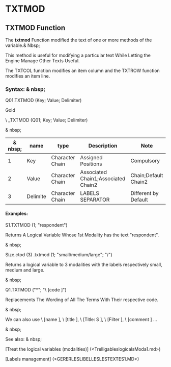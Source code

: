 # TXTMOD

## TXTMOD Function

The **txtmod** Function modified the text of one or more methods of the variable.& Nbsp;

This method is useful for modifying a particular text While Letting the Engine Manage Other Texts Useful.

The TXTCOL function modifies an item column and the TXTROW function modifies an item line.

### Syntax: & nbsp;

Q01.TXTMOD (Key; Value; Delimiter)

Gold

\ _TXTMOD (Q01; Key; Value; Delimiter)

& nbsp;

| & nbsp; | **name** | **type** | **Description** | **Note** |
| --- | --- | --- | --- | --- |
| &#49; | Key | Character Chain | Assigned Positions | Compulsory |
| &#50; | Value | Character Chain | Associated Chain1;Associated Chain2 | Chain;Default Chain2 |
| &#51; | Delimite | Character Chain | LABELS SEPARATOR | Different by Default |


#### Examples:

S1.TXTMOD (1; "respondent")

Returns A Logical Variable Whose 1st Modality has the text "respondent".

& nbsp;

Size.ctod (3) .txtmod (1; "small/medium/large"; "/")

Returns a logical variable to 3 modalities with the labels respectively small, medium and large.

& nbsp;

Q1.TXTMOD ("\*"; "\ [code \]")

Replacements The Wording of All The Terms With Their respective code.

& nbsp;

We can also use \ [name \], \ [title \], \ [Title: S \], \ [Filter \], \ [comment \] ...

& nbsp;

See also: & nbsp;

[Treat the logical variables (modalities)] (<TrelligableslogicalsModa1.md>)

[Labels management] (<GERERLESLIBELLESLESTEXTES1.MD>)